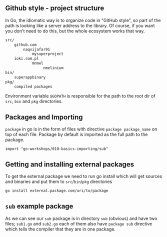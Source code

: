 ## Github style - project structure

In Go, the idiomatic way is to organize code in "GitHub style", so part of the path is looking like a server address to the library. Of course, if you want you don't need to do this, but the whole ecosystem works that way.

```sh
src/
    github.com
        naqvijafar91
            mysuperproject
    ioki.com.pl
            mnmel
                 nmelinium
bin/
    superappbinary
pkg/
    compiled packages
```

Environment variable `$GOPATH` is responsible for the path to the root dir of `src`, `bin` and `pkg` directories.


## Packages and Importing

`package` in go is in the form of files with directive `package package_name` on top of each file. Package by default is imported as the full path to the package.

    import "go-workshops/010-basics-importing/sub"

## Getting and installing external packages

To get the external package we need to run go install which will get sources and binaries and put them to `src`/`bin`/`pkg` directories

```sh
go install external.package.com/uri/to/package
```

## `sub` example package

As we can see our `sub` package is in directory `sub` (obvious) and have two files; `sub1.go` and `sub2.go` each of them also have `package sub` directive which tells the compiler that they are in one package.
